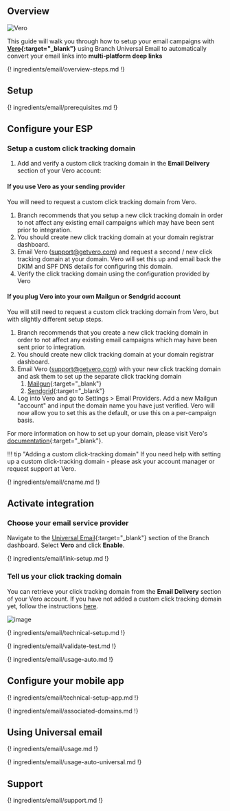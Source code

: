 ## Overview

![Vero](/_assets/img/pages/email/vero/vero.png)

This guide will walk you through how to setup your email campaigns with **[Vero](https://www.getvero.com/){:target="\_blank"}** using Branch Universal Email to automatically convert your email links into **multi-platform deep links**

{! ingredients/email/overview-steps.md !}

## Setup

{! ingredients/email/prerequisites.md !}

## Configure your ESP

### Setup a custom click tracking domain

1. Add and verify a custom click tracking domain in the **Email Delivery** section of your Vero account:

#### If you use Vero as your sending provider

You will need to request a custom click tracking domain from Vero.

1. Branch recommends that you setup a new click tracking domain in order to not affect any existing email campaigns which may have been sent prior to integration.
1. You should create new click tracking domain at your domain registrar dashboard.
1. Email Vero (support@getvero.com) and request a second / new click tracking domain at your domain. Vero will set this up and email back the DKIM and SPF DNS details for configuring this domain.
1. Verify the click tracking domain using the configuration provided by Vero

#### If you plug Vero into your own Mailgun or Sendgrid account

You will still need to request a custom click tracking domain from Vero, but with slightly different setup steps.

1. Branch recommends that you create a new click tracking domain in order to not affect any existing email campaigns which may have been sent prior to integration.
1. You should create new click tracking domain at your domain registrar dashboard.
1. Email Vero (support@getvero.com) with your new click tracking domain and ask them to set up the separate click tracking domain
	1. [Mailgun](/emails/mailgun/#configure-your-esp){:target="\_blank"}
	1. [Sendgrid](/emails/sendgrid/#configure-your-esp){:target="\_blank"}
1. Log into Vero and go to Settings > Email Providers. Add a new Mailgun "account" and input the domain name you have just verified. Vero will now allow you to set this as the default, or use this on a per-campaign basis.

For more information on how to set up your domain, please visit Vero's [documentation](https://help.getvero.com/articles/how-to-setup-my-domain-signing-and-remove-via-getveromail-com-from-your-emails.html){:target="\_blank"}.

!!! tip "Adding a custom click-tracking domain"
    If you need help with setting up a custom click-tracking domain - please ask your account manager or request support at Vero.

{! ingredients/email/cname.md !}

## Activate integration

### Choose your email service provider

Navigate to the [Universal Email](https://dashboard.branch.io/email){:target="\_blank"} section of the Branch dashboard. Select **Vero** and click **Enable**.

{! ingredients/email/link-setup.md !}

### Tell us your click tracking domain

You can retrieve your click tracking domain from the **Email Delivery** section of your Vero account. If you have not added a custom click tracking domain yet, follow the instructions [here](#setup-a-custom-click-tracking-domain).

![image](/_assets/img/pages/email/vero/setup-config.png)

{! ingredients/email/technical-setup.md !}

{! ingredients/email/validate-test.md !}

{! ingredients/email/usage-auto.md !}

## Configure your mobile app

{! ingredients/email/technical-setup-app.md !}

{! ingredients/email/associated-domains.md !}

## Using Universal email

{! ingredients/email/usage.md !}

{! ingredients/email/usage-auto-universal.md !}

## Support

{! ingredients/email/support.md !}
